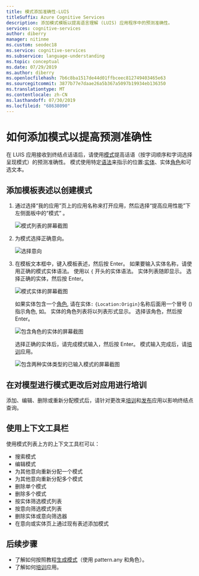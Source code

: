 ```yaml
---
title: 模式添加准确性-LUIS
titleSuffix: Azure Cognitive Services
description: 添加模式模板以提高语言理解 (LUIS) 应用程序中的预测准确性。
services: cognitive-services
author: diberry
manager: nitinme
ms.custom: seodec18
ms.service: cognitive-services
ms.subservice: language-understanding
ms.topic: conceptual
ms.date: 07/29/2019
ms.author: diberry
ms.openlocfilehash: 7b6c8ba1517de44d01ffbceec812749403465e63
ms.sourcegitcommit: 3877b77e7daae26a5b367a5097b19934eb136350
ms.translationtype: MT
ms.contentlocale: zh-CN
ms.lasthandoff: 07/30/2019
ms.locfileid: "68638090"
---
```

# <a name="how-to-add-patterns-to-improve-prediction-accuracy"></a>如何添加模式以提高预测准确性
在 LUIS 应用接收到终结点话语后，请使用[模式](luis-concept-patterns.md)提高话语（按字词顺序和字词选择呈现模式）的预测准确性。 模式使用特定[语法](luis-concept-patterns.md#pattern-syntax)来指示的位置:[实体](luis-concept-entity-types.md)、实体[角色](luis-concept-roles.md)和可选文本。

## <a name="add-template-utterance-to-create-pattern"></a>添加模板表述以创建模式
1. 通过选择“我的应用”页上的应用名称来打开应用，然后选择“提高应用性能”下左侧面板中的“模式”    。

    ![模式列表的屏幕截图](./media/luis-how-to-model-intent-pattern/patterns-1.png)

2. 为模式选择正确意向。 

    ![选择意向](./media/luis-how-to-model-intent-pattern/patterns-2.png)

3. 在模板文本框中，键入模板表述，然后按 Enter。 如果要输入实体名称，请使用正确的模式实体语法。 使用以 `{` 开头的实体语法。 实体列表随即显示。 选择正确的实体，然后按 Enter。 

    ![模式实体的屏幕截图](./media/luis-how-to-model-intent-pattern/patterns-3.png)

    如果实体包含一个[角色](luis-concept-roles.md), 请在实体`:` `{Location:Origin}`名称后面用一个冒号 () 指示角色, 如。 实体的角色列表将以列表形式显示。 选择该角色，然后按 Enter。 

    ![包含角色的实体的屏幕截图](./media/luis-how-to-model-intent-pattern/patterns-4.png)

    选择正确的实体后，请完成模式输入，然后按 Enter。 模式输入完成后，请[培训](luis-how-to-train.md)应用。

    ![包含两种实体类型的已输入模式的屏幕截图](./media/luis-how-to-model-intent-pattern/patterns-5.png)

## <a name="train-your-app-after-changing-model-with-patterns"></a>在对模型进行模式更改后对应用进行培训
添加、编辑、删除或重新分配模式后，请针对更改来[培训](luis-how-to-train.md)和[发布](luis-how-to-publish-app.md)应用以影响终结点查询。 

<a name="search-patterns"></a>
<a name="edit-a-pattern"></a>
<a name="reassign-individual-pattern-to-different-intent"></a>
<a name="reassign-several-patterns-to-different-intent"></a>
<a name="delete-a-single-pattern"></a>
<a name="delete-several-patterns"></a>
<a name="filter-pattern-list-by-entity"></a>
<a name="filter-pattern-list-by-intent"></a>
<a name="remove-entity-or-intent-filter"></a>
<a name="add-pattern-from-existing-utterance-on-intent-or-entity-page"></a>

## <a name="use-contextual-toolbar"></a>使用上下文工具栏

使用模式列表上方的上下文工具栏可以：

* 搜索模式
* 编辑模式
* 为其他意向重新分配一个模式
* 为其他意向重新分配多个模式
* 删除单个模式
* 删除多个模式
* 按实体筛选模式列表
* 按意向筛选模式列表
* 删除实体或意向筛选器
* 在意向或实体页上通过现有表述添加模式

## <a name="next-steps"></a>后续步骤

* 了解如何按照教程[生成模式](luis-tutorial-pattern.md)（使用 pattern.any 和角色）。
* 了解如何[培训](luis-how-to-train.md)应用。
